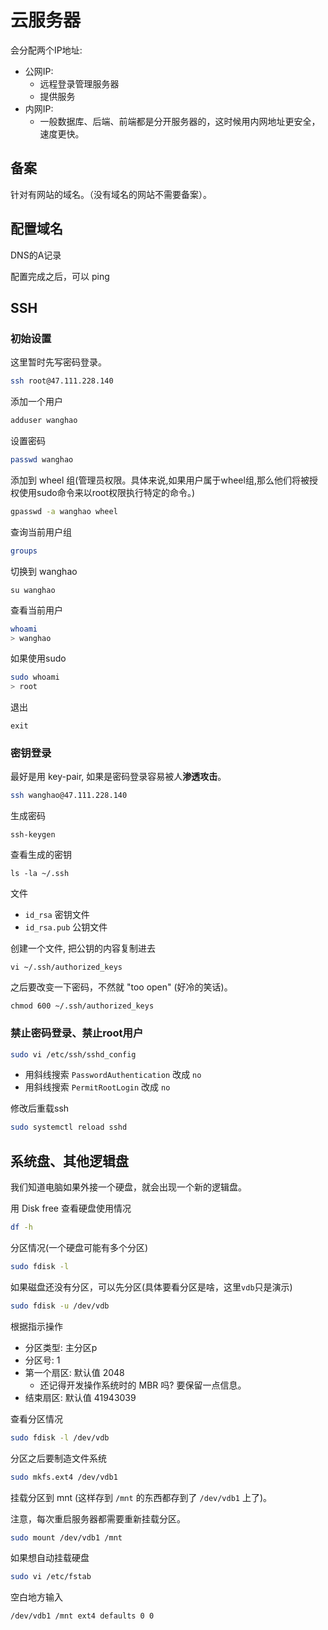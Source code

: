 # 云服务器

会分配两个IP地址: 

- 公网IP:
  - 远程登录管理服务器
  - 提供服务
- 内网IP:
  - 一般数据库、后端、前端都是分开服务器的，这时候用内网地址更安全，速度更快。


## 备案

针对有网站的域名。（没有域名的网站不需要备案）。

## 配置域名

DNS的A记录

配置完成之后，可以 ping 

## SSH

### 初始设置

这里暂时先写密码登录。

```bash
ssh root@47.111.228.140
```

添加一个用户

```bash
adduser wanghao
```

设置密码 

```bash
passwd wanghao
```

添加到 wheel 组(管理员权限。具体来说,如果用户属于wheel组,那么他们将被授权使用sudo命令来以root权限执行特定的命令。)

```bash
gpasswd -a wanghao wheel
```

查询当前用户组


```bash
groups
```


切换到 wanghao 

```
su wanghao 
```

查看当前用户

```bash
whoami
> wanghao
```

如果使用sudo

```bash 
sudo whoami
> root
```

退出

```
exit
```


### 密钥登录

最好是用 key-pair, 如果是密码登录容易被人**渗透攻击**。

```bash
ssh wanghao@47.111.228.140
```

生成密码

```
ssh-keygen
```

查看生成的密钥

```
ls -la ~/.ssh
```
 
文件

- `id_rsa` 密钥文件
- `id_rsa.pub` 公钥文件


创建一个文件, 把公钥的内容复制进去

```
vi ~/.ssh/authorized_keys
``` 

之后要改变一下密码，不然就 "too open" (好冷的笑话)。

```
chmod 600 ~/.ssh/authorized_keys
```


### 禁止密码登录、禁止root用户


```bash
sudo vi /etc/ssh/sshd_config
```

- 用斜线搜索 `PasswordAuthentication` 改成 `no`
- 用斜线搜索 `PermitRootLogin` 改成 `no`


修改后重载ssh 

```bash
sudo systemctl reload sshd 
```


## 系统盘、其他逻辑盘

我们知道电脑如果外接一个硬盘，就会出现一个新的逻辑盘。

用 Disk free 查看硬盘使用情况

```bash
df -h 
```

分区情况(一个硬盘可能有多个分区)

```bash
sudo fdisk -l
```

如果磁盘还没有分区，可以先分区(具体要看分区是啥，这里`vdb`只是演示)

```bash
sudo fdisk -u /dev/vdb
```

根据指示操作

- 分区类型: 主分区p
- 分区号: 1
- 第一个扇区: 默认值 2048
  - 还记得开发操作系统时的 MBR 吗? 要保留一点信息。
- 结束扇区: 默认值 41943039


查看分区情况

```bash
sudo fdisk -l /dev/vdb
```

分区之后要制造文件系统

```bash
sudo mkfs.ext4 /dev/vdb1
```

挂载分区到 mnt (这样存到 `/mnt` 的东西都存到了 `/dev/vdb1` 上了)。

注意，每次重启服务器都需要重新挂载分区。

```bash
sudo mount /dev/vdb1 /mnt
```

如果想自动挂载硬盘 

```bash
sudo vi /etc/fstab
```

空白地方输入


```
/dev/vdb1 /mnt ext4 defaults 0 0 
```



